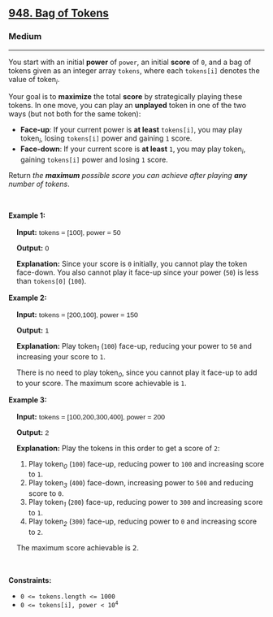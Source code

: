 <h2><a href="https://leetcode.com/problems/bag-of-tokens/">948. Bag of Tokens</a></h2><h3>Medium</h3><hr><p>You start with an initial <strong>power</strong> of <code>power</code>, an initial <strong>score</strong> of <code>0</code>, and a bag of tokens given as an integer array <code>tokens</code>, where each&nbsp;<code>tokens[i]</code> denotes the value of token<em><sub>i</sub></em>.</p>

<p>Your goal is to <strong>maximize</strong> the total <strong>score</strong> by strategically playing these tokens. In one move, you can play an <strong>unplayed</strong> token in one of the two ways (but not both for the same token):</p>

<ul>
	<li><strong>Face-up</strong>: If your current power is <strong>at least</strong> <code>tokens[i]</code>, you may play token<em><sub>i</sub></em>, losing <code>tokens[i]</code> power and gaining <code>1</code> score.</li>
	<li><strong>Face-down</strong>: If your current score is <strong>at least</strong> <code>1</code>, you may play token<em><sub>i</sub></em>, gaining <code>tokens[i]</code> power and losing <code>1</code> score.</li>
</ul>

<p>Return <em>the <strong>maximum</strong> possible score you can achieve after playing <strong>any</strong> number of tokens</em>.</p>

<p>&nbsp;</p>
<p><strong class="example">Example 1:</strong></p>

<div class="example-block" style="
    border-color: var(--border-tertiary);
    border-left-width: 2px;
    color: var(--text-secondary);
    font-size: .875rem;
    margin-bottom: 1rem;
    margin-top: 1rem;
    overflow: visible;
    padding-left: 1rem;
">
<p><strong>Input:</strong> <span class="example-io" style="
    font-family: Menlo,sans-serif;
    font-size: 0.85rem;
">tokens = [100], power = 50</span></p>

<p><strong>Output:</strong> <span class="example-io" style="
    font-family: Menlo,sans-serif;
    font-size: 0.85rem;
">0</span></p>

<p><strong>Explanation</strong><strong>:</strong> Since your score is <code>0</code> initially, you cannot play the token face-down. You also cannot play it face-up since your power (<code>50</code>) is less than <code>tokens[0]</code>&nbsp;(<code>100</code>).</p>
</div>

<p><strong class="example">Example 2:</strong></p>

<div class="example-block" style="
    border-color: var(--border-tertiary);
    border-left-width: 2px;
    color: var(--text-secondary);
    font-size: .875rem;
    margin-bottom: 1rem;
    margin-top: 1rem;
    overflow: visible;
    padding-left: 1rem;
">
<p><strong>Input:</strong> <span class="example-io" style="
    font-family: Menlo,sans-serif;
    font-size: 0.85rem;
">tokens = [200,100], power = 150</span></p>

<p><strong>Output:</strong> <span class="example-io" style="
    font-family: Menlo,sans-serif;
    font-size: 0.85rem;
">1</span></p>

<p><strong>Explanation:</strong> Play token<em><sub>1</sub></em> (<code>100</code>) face-up, reducing your power to&nbsp;<code>50</code> and increasing your score to&nbsp;<code>1</code>.</p>

<p>There is no need to play token<em><sub>0</sub></em>, since you cannot play it face-up to add to your score. The maximum score achievable is <code>1</code>.</p>
</div>

<p><strong class="example">Example 3:</strong></p>

<div class="example-block" style="
    border-color: var(--border-tertiary);
    border-left-width: 2px;
    color: var(--text-secondary);
    font-size: .875rem;
    margin-bottom: 1rem;
    margin-top: 1rem;
    overflow: visible;
    padding-left: 1rem;
">
<p><strong>Input:</strong> <span class="example-io" style="
    font-family: Menlo,sans-serif;
    font-size: 0.85rem;
">tokens = [100,200,300,400], power = 200</span></p>

<p><strong>Output:</strong> <span class="example-io" style="
    font-family: Menlo,sans-serif;
    font-size: 0.85rem;
">2</span></p>

<p><strong>Explanation:</strong> Play the tokens in this order to get a score of <code>2</code>:</p>

<ol>
	<li>Play token<em><sub>0</sub></em> (<code>100</code>) face-up, reducing power to <code>100</code> and increasing score to <code>1</code>.</li>
	<li>Play token<em><sub>3</sub></em> (<code>400</code>) face-down, increasing power to <code>500</code> and reducing score to <code>0</code>.</li>
	<li>Play token<em><sub>1</sub></em> (<code>200</code>) face-up, reducing power to <code>300</code> and increasing score to <code>1</code>.</li>
	<li>Play token<em><sub>2</sub></em> (<code>300</code>) face-up, reducing power to <code>0</code> and increasing score to <code>2</code>.</li>
</ol>

<p><span style="color: var(--text-secondary); font-size: 0.875rem;">The maximum score achievable is </span><code style="color: var(--text-secondary); font-size: 0.875rem;">2</code><span style="color: var(--text-secondary); font-size: 0.875rem;">.</span></p>
</div>

<p>&nbsp;</p>
<p><strong>Constraints:</strong></p>

<ul>
	<li><code>0 &lt;= tokens.length &lt;= 1000</code></li>
	<li><code>0 &lt;= tokens[i], power &lt; 10<sup>4</sup></code></li>
</ul>
